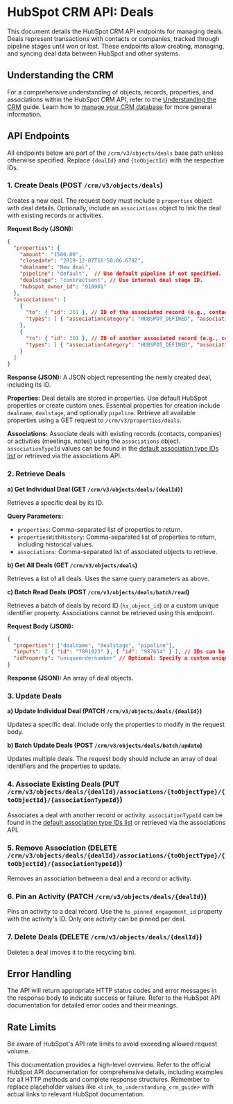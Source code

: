 # HubSpot CRM API: Deals

This document details the HubSpot CRM API endpoints for managing deals.  Deals represent transactions with contacts or companies, tracked through pipeline stages until won or lost.  These endpoints allow creating, managing, and syncing deal data between HubSpot and other systems.

## Understanding the CRM

For a comprehensive understanding of objects, records, properties, and associations within the HubSpot CRM API, refer to the [Understanding the CRM](<link_to_understanding_crm_guide>) guide.  Learn how to [manage your CRM database](<link_to_crm_database_management>) for more general information.

## API Endpoints

All endpoints below are part of the `/crm/v3/objects/deals` base path unless otherwise specified.  Replace `{dealId}` and `{toObjectId}` with the respective IDs.


### 1. Create Deals (POST `/crm/v3/objects/deals`)

Creates a new deal.  The request body must include a `properties` object with deal details. Optionally, include an `associations` object to link the deal with existing records or activities.

**Request Body (JSON):**

```json
{
  "properties": {
    "amount": "1500.00",
    "closedate": "2019-12-07T16:50:06.678Z",
    "dealname": "New deal",
    "pipeline": "default",  // Use default pipeline if not specified.  Replace with internal pipeline ID if needed.
    "dealstage": "contractsent", // Use internal deal stage ID.
    "hubspot_owner_id": "910901"
  },
  "associations": [
    {
      "to": { "id": 201 }, // ID of the associated record (e.g., contact)
      "types": [ { "associationCategory": "HUBSPOT_DEFINED", "associationTypeId": 5 } ] // Association type.  See below for details.
    },
    {
      "to": { "id": 301 }, // ID of another associated record (e.g., company)
      "types": [ { "associationCategory": "HUBSPOT_DEFINED", "associationTypeId": 3 } ]
    }
  ]
}
```

**Response (JSON):**  A JSON object representing the newly created deal, including its ID.

**Properties:**  Deal details are stored in properties.  Use default HubSpot properties or create custom ones.  Essential properties for creation include `dealname`, `dealstage`, and optionally `pipeline`.  Retrieve all available properties using a GET request to `/crm/v3/properties/deals`.

**Associations:**  Associate deals with existing records (contacts, companies) or activities (meetings, notes) using the `associations` object.  `associationTypeId` values can be found in the [default association type IDs list](<link_to_association_type_ids>) or retrieved via the associations API.


### 2. Retrieve Deals

**a) Get Individual Deal (GET `/crm/v3/objects/deals/{dealId}`)**

Retrieves a specific deal by its ID.

**Query Parameters:**

* `properties`: Comma-separated list of properties to return.
* `propertiesWithHistory`: Comma-separated list of properties to return, including historical values.
* `associations`: Comma-separated list of associated objects to retrieve.


**b) Get All Deals (GET `/crm/v3/objects/deals`)**

Retrieves a list of all deals.  Uses the same query parameters as above.

**c) Batch Read Deals (POST `/crm/v3/objects/deals/batch/read`)**

Retrieves a batch of deals by record ID (`hs_object_id`) or a custom unique identifier property.  Associations cannot be retrieved using this endpoint.

**Request Body (JSON):**

```json
{
  "properties": ["dealname", "dealstage", "pipeline"],
  "inputs": [ { "id": "7891023" }, { "id": "987654" } ], // IDs can be record IDs or custom IDs if idProperty is specified
  "idProperty": "uniqueordernumber" // Optional: Specify a custom unique identifier property
}
```

**Response (JSON):** An array of deal objects.


### 3. Update Deals

**a) Update Individual Deal (PATCH `/crm/v3/objects/deals/{dealId}`)**

Updates a specific deal.  Include only the properties to modify in the request body.

**b) Batch Update Deals (POST `/crm/v3/objects/deals/batch/update`)**

Updates multiple deals. The request body should include an array of deal identifiers and the properties to update.


### 4. Associate Existing Deals (PUT `/crm/v3/objects/deals/{dealId}/associations/{toObjectType}/{toObjectId}/{associationTypeId}`)

Associates a deal with another record or activity.  `associationTypeId` can be found in the [default association type IDs list](<link_to_association_type_ids>) or retrieved via the associations API.


### 5. Remove Association (DELETE `/crm/v3/objects/deals/{dealId}/associations/{toObjectType}/{toObjectId}/{associationTypeId}`)

Removes an association between a deal and a record or activity.


### 6. Pin an Activity (PATCH `/crm/v3/objects/deals/{dealId}`)

Pins an activity to a deal record.  Use the `hs_pinned_engagement_id` property with the activity's ID.  Only one activity can be pinned per deal.


### 7. Delete Deals (DELETE `/crm/v3/objects/deals/{dealId}`)

Deletes a deal (moves it to the recycling bin).


## Error Handling

The API will return appropriate HTTP status codes and error messages in the response body to indicate success or failure.  Refer to the HubSpot API documentation for detailed error codes and their meanings.


## Rate Limits

Be aware of HubSpot's API rate limits to avoid exceeding allowed request volume.


This documentation provides a high-level overview. Refer to the official HubSpot API documentation for comprehensive details, including examples for all HTTP methods and complete response structures.  Remember to replace placeholder values like `<link_to_understanding_crm_guide>` with actual links to relevant HubSpot documentation.
